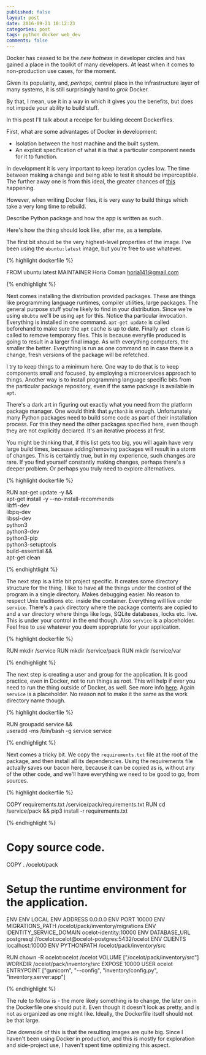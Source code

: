 ```yaml
---
published: false
layout: post
date: 2016-09-21 10:12:23
categories: post
tags: python docker web_dev
comments: false
---
```

Docker has ceased to be the _new hotness_ in developer circles and has gained a place in the toolkit of many developers. At least when it comes to non-production use cases, for the moment.

Given its popularity, and, _perhaps_, central place in the infrastructure layer of many systems, it is still surprisingly hard to _grok_ Docker.

By that, I mean, use it in a way in which it gives you the benefits, but does not impede your ability to build stuff.

In this post I'll talk about a receipe for building decent Dockerfiles.

First, what are some advantages of Docker in development:
 * Isolation between the host machine and the built system.
 * An explicit specification of what it is that a particular component needs for it to function.

In development it is very important to keep iteration cycles low. The time between making a change and being able to test it should be imperceptible. The further away one is from this ideal, the greater chances of [this](https://xkcd.com/303/) happening.

However, when writing Docker files, it is very easy to build things which take a very long time to rebuild.

Describe Python package and how the app is written as such.

Here's how the thing should look like, after me, as a template.

The first bit should be the very highest-level properties of the image. I've been using the `ubuntu:latest` image, but you're free to use whatever.

{% highlight dockerfile %}

FROM ubuntu:latest
MAINTAINER Horia Coman <horia141@gmail.com>

{% endhighlight %}

Next comes installing the distribution provided packages. These are things like programming language runtimes, compiler utilities, large packages. The general purpose stuff you're likely to find in your distribution. Since we're using `ububtu` we'll be using `apt` for this. Notice tha particular invocation. Everything is installed in one command. `apt-get update` is called beforehand to make sure the `apt` cache is up to date. Finally `apt clean` is called to remove temporary files. This is because everyfile produced is going to result in a larger final image. As with everything computers, the smaller the better. Everything is run as one command so in case there is a change, fresh versions of the package will be refetched.

I try to keep things to a minimum here. One way to do that is to keep components small and focused, by employing a microservices approach to things. Another way is to install programming language specific bits from the particular package repository, even if the same package is available in `apt`.

There's a dark art in figuring out exactly what you need from the platform package manager. One would think that `python3` is enough. Unfortunately many Python packages need to build some code as part of their installation process. For this they need the other packages specified here, even though they are not explicitly declared. It's an iterative process at first.

You might be thinking that, if this list gets too big, you will again have very large build times, because adding/removing packages will result in a storm of changes. This is certaintly true, but in my experience, such changes are rare. If you find yourself constantly making changes, perhaps there's a deeper problem. Or perhaps you truly need to explore alternatives.

{% highlight dockerfile %}

RUN apt-get update -y && \
    apt-get install -y --no-install-recommends \
            libffi-dev \
	        libpq-dev \
            libssl-dev \
            python3 \
            python3-dev \
            python3-pip \
            python3-setuptools \
            build-essential && \
    apt-get clean
    
{% endhightlight %}

The next step is a little bit project specific. It creates some directory structure for the thing. I like to have all the things under the control of the program in a single directory. Makes debugging easier. No reason to respect Unix traditions etc. inside the container. Everything will live under `service`. There's a `pack` directory where the package contents are copied to and a `var` directory where things like logs, SQLite databases, locks etc. live. This is under your control in the end though.
Also `service` is a placeholder. Feel free to use whatever you deem appropriate for your application.

{% highlight dockerfile %}

RUN mkdir /service
RUN mkdir /service/pack
RUN mkdir /service/var

{% endhighlight %}

The next step is creating a user and group for the application. It is good practice, even in Docker, not to run things as root. This will help if ever you need to run the thing outside of Docker, as well. See more info [here](link).
Again `service` is a placeholder. No reason not to make it the same as the work directory name though.

{% highlight dockerfile %}

RUN groupadd service && \
    useradd -ms /bin/bash -g service service
    
{% endhighlight %}

Next comes a tricky bit. We copy the `requirements.txt` file at the root of the package, and then install all its dependencies. Using the requirements file actually saves our bacon here, because it can be copied as is, without any of the other code, and we'll have everything we need to be good to go, from sources.

{% highlight dockerfile %}

COPY requirements.txt /service/pack/requirements.txt
RUN cd /service/pack && pip3 install -r requirements.txt

{% endhighlight %}

# Copy source code.

COPY . /ocelot/pack

# Setup the runtime environment for the application.

ENV ENV LOCAL
ENV ADDRESS 0.0.0.0
ENV PORT 10000
ENV MIGRATIONS_PATH /ocelot/pack/inventory/migrations
ENV IDENTITY_SERVICE_DOMAIN ocelot-identity:10000
ENV DATABASE_URL postgresql://ocelot:ocelot@ocelot-postgres:5432/ocelot
ENV CLIENTS localhost:10000
ENV PYTHONPATH /ocelot/pack/inventory/src

RUN chown -R ocelot:ocelot /ocelot
VOLUME ["/ocelot/pack/inventory/src"]
WORKDIR /ocelot/pack/inventory/src
EXPOSE 10000
USER ocelot
ENTRYPOINT ["gunicorn", "--config", "inventory/config.py", "inventory.server:app"]

{% endhighlight %}


The rule to follow is - the more likely something is to change, the later on in the Dockerfile one should put it. Even though it doesn't look as pretty, and is not as organized as one might like. Ideally, the Dockerfile itself should not be that large.

One downside of this is that the resulting images are quite big. Since I haven't been using Docker in production, and this is mostly for exploration and side-project use, I haven't spent time optimizing this aspect.


